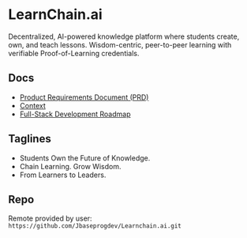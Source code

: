 # LearnChain.ai

Decentralized, AI-powered knowledge platform where students create, own, and teach lessons. Wisdom-centric, peer-to-peer learning with verifiable Proof-of-Learning credentials.

## Docs
- [Product Requirements Document (PRD)](./docs/PRD.md)
- [Context](./docs/Context.md)
- [Full-Stack Development Roadmap](./docs/Roadmap.md)

## Taglines
- Students Own the Future of Knowledge.
- Chain Learning. Grow Wisdom.
- From Learners to Leaders.

## Repo
Remote provided by user: `https://github.com/Jbaseprogdev/Learnchain.ai.git` 